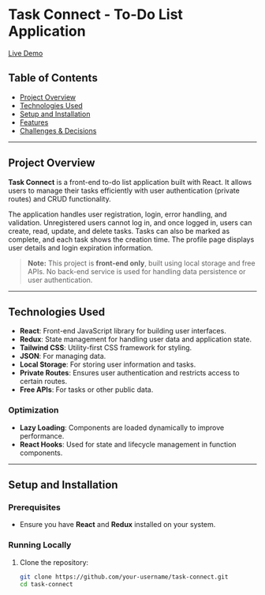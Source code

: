 # Task Connect - To-Do List Application

[Live Demo](https://task-connect.netlify.app/)

## Table of Contents
- [Project Overview](#project-overview)
- [Technologies Used](#technologies-used)
- [Setup and Installation](#setup-and-installation)
- [Features](#features)
- [Challenges & Decisions](#challenges--decisions)

---

## Project Overview
**Task Connect** is a front-end to-do list application built with React. It allows users to manage their tasks efficiently with user authentication (private routes) and CRUD functionality. 

The application handles user registration, login, error handling, and validation. Unregistered users cannot log in, and once logged in, users can create, read, update, and delete tasks. Tasks can also be marked as complete, and each task shows the creation time. The profile page displays user details and login expiration information.

> **Note:** This project is **front-end only**, built using local storage and free APIs. No back-end service is used for handling data persistence or user authentication.

---

## Technologies Used
- **React**: Front-end JavaScript library for building user interfaces.
- **Redux**: State management for handling user data and application state.
- **Tailwind CSS**: Utility-first CSS framework for styling.
- **JSON**: For managing data.
- **Local Storage**: For storing user information and tasks.
- **Private Routes**: Ensures user authentication and restricts access to certain routes.
- **Free APIs**: For tasks or other public data.

### Optimization
- **Lazy Loading**: Components are loaded dynamically to improve performance.
- **React Hooks**: Used for state and lifecycle management in function components.

---

## Setup and Installation

### Prerequisites
- Ensure you have **React** and **Redux** installed on your system.

### Running Locally
1. Clone the repository:
   ```bash
   git clone https://github.com/your-username/task-connect.git
   cd task-connect
